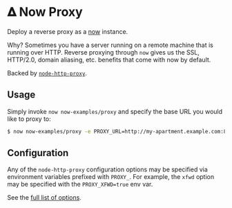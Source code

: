 # &#120491; Now Proxy

Deploy a reverse proxy as a [now](https://now.sh) instance.

Why? Sometimes you have a server running on a remote machine that is running
over HTTP. Reverse proxying through `now` gives us the SSL, HTTP/2.0, domain
aliasing, etc. benefits that come with now by default.

Backed by [`node-http-proxy`](https://github.com/nodejitsu/node-http-proxy).


## Usage

Simply invoke `now now-examples/proxy` and specify the base URL you would
like to proxy to:

```bash
$ now now-examples/proxy -e PROXY_URL=http://my-apartment.example.com:8888/foo
```


## Configuration

Any of the `node-http-proxy` configuration options may be specified via
environment variables prefixed with `PROXY_`. For example, the `xfwd` option
may be specified with the `PROXY_XFWD=true` env var.

See the [full list of
options](https://github.com/nodejitsu/node-http-proxy#options).
